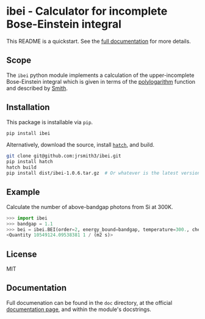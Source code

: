 # ibei - Calculator for incomplete Bose-Einstein integral
This README is a quickstart. See the
[full documentation](https://ibei.readthedocs.org) for more details.


## Scope
The `ibei` python module implements a calculation of the
upper-incomplete Bose-Einstein integral which is given in terms of
the [polylogarithm](https://en.wikipedia.org/wiki/Polylogarithm)
function and described by
[Smith](https://github.com/jrsmith3/paper-2014-08_incomplete_bose_einstein_integral).


## Installation
This package is installable via `pip`.

```bash
pip install ibei
```


Alternatively, download the source, install
[`hatch`](https://hatch.pypa.io/latest/), and build.

```bash
git clone git@github.com:jrsmith3/ibei.git
pip install hatch
hatch build
pip install dist/ibei-1.0.6.tar.gz  # Or whatever is the latest version in that directory.
```


## Example
Calculate the number of above-bandgap photons from Si at 300K.

```python
>>> import ibei
>>> bandgap = 1.1
>>> bei = ibei.BEI(order=2, energy_bound=bandgap, temperature=300., chemical_potential=0.)
<Quantity 10549124.09538381 1 / (m2 s)>
```


## License
MIT


## Documentation
Full documenation can be found in the `doc` directory, at the
official [documentation page](https://ibei.readthedocs.org), and
within the module's docstrings.
